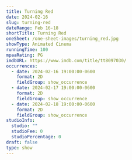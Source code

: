 ```yaml
---
title: Turning Red
date: 2024-02-16
slug: turning-red
dateRange: Feb 16-18
shortTitle: Turning Red
oneSheet: /one-sheet-images/turning_red.jpg
showType: Animated Cinema
runningTime: 100
mpaaRating: PG
imdbURL: https://www.imdb.com/title/tt8097030/
occurrences:
  - date: 2024-02-16 19:00:00-0600
    format: 2D
    fieldGroup: show_occurrence
  - date: 2024-02-17 19:00:00-0600
    format: 2D
    fieldGroup: show_occurrence
  - date: 2024-02-18 19:00:00-0600
    format: 2D
    fieldGroup: show_occurrence
studioInfo:
  studio: ""
  studioFee: 0
  studioPercentage: 0
draft: false
type: show
---
```

